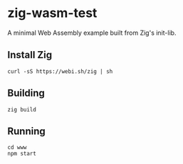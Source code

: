 # zig-wasm-test

A minimal Web Assembly example built from Zig's init-lib.

## Install Zig

	curl -sS https://webi.sh/zig | sh

## Building

	zig build


## Running

	cd www
	npm start
